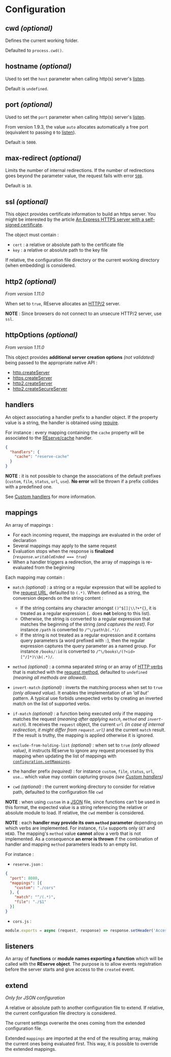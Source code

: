 # Configuration

## cwd *(optional)*

Defines the current working folder.

Defaulted to `process.cwd()`.

## hostname *(optional)*

Used to set the `host` parameter when calling http(s) server's [listen](https://nodejs.org/api/net.html#net_server_listen).

Default is `undefined`.

## port *(optional)*

Used to set the `port` parameter when calling http(s) server's [listen](https://nodejs.org/api/net.html#net_server_listen).

From version 1.9.3, the value `auto` allocates automatically a free port (equivalent to passing `0` to [listen](https://nodejs.org/api/net.html#net_server_listen)).

Default is `5000`.

## max-redirect *(optional)*

Limits the number of internal redirections. If the number of redirections goes beyond the parameter value, the request fails with error [`508`](https://developer.mozilla.org/en-US/docs/Web/HTTP/Status/508).

Default is `10`.

## ssl *(optional)*

This object provides certificate information to build an https server. You might be interested by the article [An Express HTTPS server with a self-signed certificate](https://flaviocopes.com/express-https-self-signed-certificate/).

The object must contain :
* `cert` : a relative or absolute path to the certificate file
* `key` : a relative or absolute path to the key file

If relative, the configuration file directory or the current working directory (when embedding) is considered.

## http2 *(optional)*
*From version 1.11.0*

When set to `true`, REserve allocates an [HTTP/2](https://en.wikipedia.org/wiki/HTTP/2) server.

**NOTE** : Since browsers do not connect to an unsecure HTTP/2 server, use `ssl`.

## httpOptions *(optional)*
*From version 1.11.0*

This object provides **additional server creation options** *(not validated)* being passed to the appropriate native API :
* [http.createServer](https://nodejs.org/api/http.html#http_http_createserver_options_requestlistener)
* [https.createServer](https://nodejs.org/api/https.html#https_https_createserver_options_requestlistener)
* [http2.createServer](https://nodejs.org/api/http2.html#http2_http2_createserver_options_onrequesthandler)
* [http2.createSecureServer](https://nodejs.org/api/http2.html#http2_http2_createsecureserver_options_onrequesthandler)

## handlers

An object associating a handler prefix to a handler object.
If the property value is a string, the handler is obtained using  [require](https://nodejs.org/api/modules.html#modules_require_id).

For instance : every mapping containing the `cache` property will be associated to the [REserve/cache](https://www.npmjs.com/package/reserve-cache) handler.

```json
{
  "handlers": {
    "cache": "reserve-cache"
  }
}
```

**NOTE** : it is not possible to change the associations of the default prefixes (`custom`, `file`, `status`, `url`, `use`). **No error** will be thrown if a prefix collides with a predefined one.

See [Custom handlers](#custom-handlers) for more information.

## mappings

An array of mappings :
* For each incoming request, the mappings are evaluated in the order of declaration
* Several mappings may apply to the same request
* Evaluation stops when the response is **finalized** *(`response.writableEnded === true`)*
* When a handler triggers a redirection, the array of mappings is re-evaluated from the beginning

Each mapping may contain :
* `match` *(optional)* : a string or a regular expression that will be applied to the [request URL](https://nodejs.org/api/http.html#http_message_url), defaulted to `(.*)`. When defined as a string, the conversion depends on the string content :
  * If the string contains any character amongst `()^$[]|\\?+*{}`, it is treated as a regular expression (`.` does **not** belong to this list).
  * Otherwise, the string is converted to a regular expression that matches the beginning of the string *(and captures the rest)*. For instance `/path` is converted to `/^\/path\b(.*)/`.
  * If the string is not treated as a regular expression and it contains query parameters (a word prefixed with `:`), then the regular expression captures the query parameter as a named group. For instance `/books/:id` is converted to `/^\/books\/(?<id>[^/]*)\\b(.*)/`.

* `method` *(optional)* : a comma separated string or an array of [HTTP verbs](https://developer.mozilla.org/en-US/docs/Web/HTTP/Methods) that is matched with the [request method](https://nodejs.org/api/http.html#http_message_method), defaulted to `undefined` *(meaning all methods are allowed)*.

* `invert-match` *(optional)* : inverts the matching process when set to `true` *(only allowed value)*. It enables the implementation of an *'all but'* pattern. A typical use forbids unexpected verbs by creating an inverted match on the list of supported verbs.

* `if-match` *(optional)* : a function being executed only if the mapping matches the request (*meaning after applying `match`, `method` and `invert-match`*). It receives the `request` object, the current `url` *(in case of internal redirection, it might differ from `request.url`)* and the current `match` result. If the result is truthy, the mapping is applied otherwise it is ignored.

* `exclude-from-holding-list` *(optional)* : when set to `true` *(only allowed value)*, it instructs REserve to ignore any request processed by this mapping when updating the list of mappings with [`configuration.setMappings`](iconfiguration.md#async-setmappings-mappings-request-timeout--5000).

* the handler prefix *(required)* : for instance `custom`, `file`, `status`, `url`, `use`... which value may contain capturing groups *(see [Custom handlers](#custom-handlers))*

* `cwd` *(optional)* : the current working directory to consider for relative path, defaulted to the configuration file `cwd`

**NOTE** : when using `custom` in a [JSON](https://developer.mozilla.org/en-US/docs/Web/JavaScript/Reference/Global_Objects/JSON) file, since functions can't be used in this format, the expected value is a string referencing the relative or absolute module to load. If relative, the `cwd` member is considered.

**NOTE** : each **handler may provide its own `method` parameter** depending on which verbs are implemented. For instance, `file` supports only `GET` and `HEAD`. The mapping's `method` value **cannot** allow a verb that is not implemented. As a consequence **an error is thrown** if the combination of handler and mapping `method` parameters leads to an empty list.

For instance :

* `reserve.json` :

```json
{
  "port": 8080,
  "mappings": [{
    "custom": "./cors"
  }, {
    "match": "^/(.*)",
    "file": "./$1"
  }]
}
```

* `cors.js` :

```javascript
module.exports = async (request, response) => response.setHeader('Access-Control-Allow-Origin', '*')
```

## listeners

An array of **functions** or **module names exporting a function** which will be called with the **REserve object**. The purpose is to allow events registration before the server starts and give access to the `created` event.

## extend

*Only for JSON configuration*

A relative or absolute path to another configuration file to extend.
If relative, the current configuration file directory is considered.

The current settings overwrite the ones coming from the extended configuration file.

Extended `mappings` are imported at the end of the resulting array, making the current ones being evaluated first. This way, it is possible to override the extended mappings.
